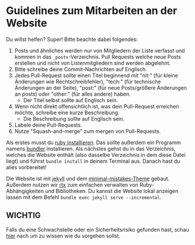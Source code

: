 # Guidelines zum Mitarbeiten an der Website

Du willst helfen? Super! Bitte beachte dabei folgendes:

1. Posts und ähnliches werden nur von Mitgliedern der Liste verfasst und kommen in das `_posts`-Verzeichnis. Pull Requests welche neue Posts erstellen und nicht von Listenmitgliedern sind werden abgelehnt.
2. Bitte schreibe deine Commit-Nachrichten auf Englisch.
3. Jedes Pull-Request sollte einen Titel beginnend mit "nit:" (für kleine Änderungen wie Rechtschreibfehler), "tech:" (für technische Änderungen an der Seite), "post:" (für neue Posts/größere Änderungen an posts) oder "other:" (für alles andere) haben.
    - Der Titel selbst sollte auf Englisch sein.
4. Wenn nicht direkt offensichtlich ist, was dein Pull-Request erreichen möchte, schreibe eine kurze Beschreibung.
    - Die Beschreibung sollte auf Englisch sein.
5. Labele deine Pull-Requests.
6. Nutze "Squash-and-merge" zum mergen von Pull-Requests.

Als erstes musst du [ruby installieren](https://www.ruby-lang.org/en/documentation/installation/). Das sollte außerdem ein Programm namens [bundler](https://bundler.io/) installieren. Als nächstes gehst du in das Verzeichnis, welches die Website enthält (also dasselbe Verzeichnis in dem diese Datei liegt) und führst `bundle install` in deinem Terminal aus. Danach hast du alles vorbereitet!

Die Website ist mit [jekyll](https://jekyllrb.com/) und dem [minimal-mistakes-Theme](https://mmistakes.github.io/minimal-mistakes/) gebaut. Außerdem nutzen wir [rtx](https://github.com/jdx/rtx) zum einfachen verwalten von Ruby-Abhängigkeiten und Bibliotheken. Du kannst die Website lokal anzeigen lassen mit dem Befehl `bundle exec jekyll serve --incremental`.

## WICHTIG

Falls du eine Schwachstelle oder ein Sicherheitsrisiko gefunden hast, schau [hier](SECURITY.md) nach um zu wissen wie du vorgehen sollst. 
